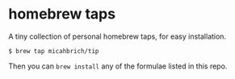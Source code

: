 # homebrew taps

A tiny collection of personal homebrew taps, for easy installation.

```
$ brew tap micahbrich/tip
```

Then you can ``brew install`` any of the formulae listed in this repo.
